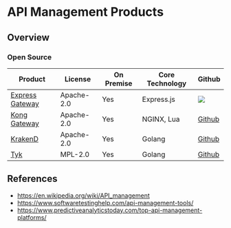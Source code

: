 # API Management Products

## Overview
### Open Source
| Product | License | On Premise | Core Technology | Github |
|----|----|----|----|----|
| [Express Gateway](https://www.express-gateway.io/) | Apache-2.0 | Yes | Express.js | [![](https://github.com/favicon.ico)](https://github.com/ExpressGateway/express-gateway) 
| [Kong Gateway](https://konghq.com/kong/) | Apache-2.0 | Yes | NGINX, Lua | [Github](https://github.com/kong/kong) |
| [KrakenD](https://www.krakend.io/) | Apache-2.0 | Yes | Golang | [Github](https://github.com/devopsfaith/krakend) |
| [Tyk](https://github.com/TykTechnologies/tyk) | MPL-2.0 | Yes | Golang | [Github](https://github.com/TykTechnologies/tyk) |

## References
- https://en.wikipedia.org/wiki/API_management
- https://www.softwaretestinghelp.com/api-management-tools/
- https://www.predictiveanalyticstoday.com/top-api-management-platforms/
